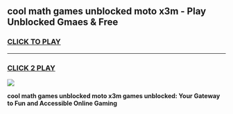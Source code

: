 
## cool math games unblocked moto x3m - Play Unblocked Gmaes & Free
<h3>
<a href="https://premium.freeplayer.one?title=cool_math_games_unblocked_moto_x3m&ref=19F">CLICK TO PLAY</a></h3>
<hr>

<h3>
<a href="https://premium.freeplayer.one?title=cool_math_games_unblocked_moto_x3m&ref=19F">CLICK 2 PLAY</a>
  
</h3>

<a href="https://premium.freeplayer.one?title=cool_math_games_unblocked_moto_x3m&ref=19F/"><img src="https://clearcache.store/games.png"></a>


**cool math games unblocked moto x3m games unblocked: Your Gateway to Fun and Accessible Online Gaming**

